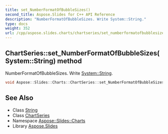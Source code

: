 ```yaml
---
title: set_NumberFormatOfBubbleSizes()
second_title: Aspose.Slides for C++ API Reference
description: "NumberFormatOfBubbleSizes. Write System::String."
type: docs
weight: 352
url: /cpp/aspose.slides.charts/chartseries/set_numberformatofbubblesizes/
---
```

## ChartSeries::set_NumberFormatOfBubbleSizes(System::String) method


NumberFormatOfBubbleSizes. Write [System::String](../../../system/string/).

```cpp
void Aspose::Slides::Charts::ChartSeries::set_NumberFormatOfBubbleSizes(System::String value) override
```

## See Also

* Class [String](../../system/string/)
* Class [ChartSeries](./)
* Namespace [Aspose::Slides::Charts](../)
* Library [Aspose.Slides](../../)